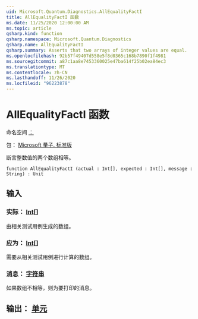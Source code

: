 ```yaml
---
uid: Microsoft.Quantum.Diagnostics.AllEqualityFactI
title: AllEqualityFactI 函数
ms.date: 11/25/2020 12:00:00 AM
ms.topic: article
qsharp.kind: function
qsharp.namespace: Microsoft.Quantum.Diagnostics
qsharp.name: AllEqualityFactI
qsharp.summary: Asserts that two arrays of integer values are equal.
ms.openlocfilehash: 92b57f49407d558e5f8d0365c168b7890f1f4981
ms.sourcegitcommit: a87c1aa8e7453360025e47ba614f25b02ea84ec3
ms.translationtype: MT
ms.contentlocale: zh-CN
ms.lasthandoff: 11/26/2020
ms.locfileid: "96223878"
---
```

# <a name="allequalityfacti-function"></a>AllEqualityFactI 函数

命名空间 [：](xref:Microsoft.Quantum.Diagnostics)

包： [Microsoft 量子. 标准版](https://nuget.org/packages/Microsoft.Quantum.Standard)


断言整数值的两个数组相等。

```qsharp
function AllEqualityFactI (actual : Int[], expected : Int[], message : String) : Unit
```


## <a name="input"></a>输入

### <a name="actual--int"></a>实际： [Int](xref:microsoft.quantum.lang-ref.int)[]

由相关测试用例生成的数组。


### <a name="expected--int"></a>应为： [Int](xref:microsoft.quantum.lang-ref.int)[]

需要从相关测试用例进行计算的数组。


### <a name="message--string"></a>消息： [字符串](xref:microsoft.quantum.lang-ref.string)

如果数组不相等，则为要打印的消息。



## <a name="output--unit"></a>输出： [单元](xref:microsoft.quantum.lang-ref.unit)

